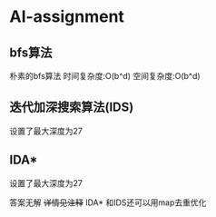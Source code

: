 # AI-assignment

## bfs算法
朴素的bfs算法 时间复杂度:O(b^d) 空间复杂度:O(b^d)

## 迭代加深搜索算法(IDS)
设置了最大深度为27 

## IDA*
设置了最大深度为27 

答案无解
~~详情见注释~~ IDA* 和IDS还可以用map去重优化

